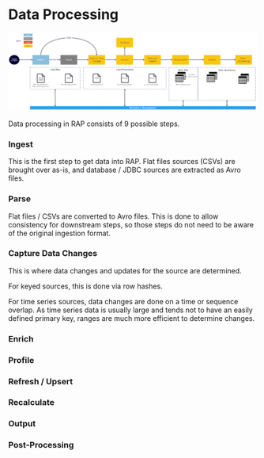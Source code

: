 # Data Processing

![](../.gitbook/assets/2.0-process-steps.jpg)

Data processing in RAP consists of 9 possible steps.

### Ingest

This is the first step to get data into RAP.  Flat files sources \(CSVs\) are brought over as-is, and database / JDBC sources are extracted as Avro files.

### Parse

Flat files / CSVs are converted to Avro files.  This is done to allow consistency for downstream steps, so those steps do not need to be aware of the original ingestion format.

### Capture Data Changes

This is where data changes and updates for the source are determined.

For keyed sources, this is done via row hashes.

For time series sources, data changes are done on a time or sequence overlap.  As time series data is usually large and tends not to have an easily defined primary key, ranges are much more efficient to determine changes.

### Enrich

### Profile

### Refresh / Upsert

### Recalculate

### Output

### Post-Processing

